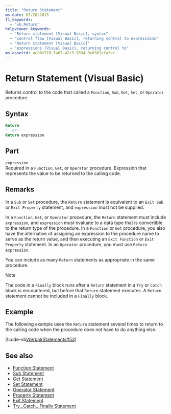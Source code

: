```yaml
---
title: "Return Statement"
ms.date: 07/20/2015
f1_keywords: 
  - "vb.Return"
helpviewer_keywords: 
  - "Return statement [Visual Basic], syntax"
  - "control flow [Visual Basic], returning control to expressions"
  - "Return statement [Visual Basic]"
  - "expressions [Visual Basic], returning control to"
ms.assetid: ac86e7f0-5a67-42c3-9834-0e0381efa3ec
---
```

# Return Statement (Visual Basic)
Returns control to the code that called a `Function`, `Sub`, `Get`, `Set`, or `Operator` procedure.  
  
## Syntax  
  
```vb  
Return  
' -or-  
Return expression  
```  
  
## Part  
 `expression`  
 Required in a `Function`, `Get`, or `Operator` procedure. Expression that represents the value to be returned to the calling code.  
  
## Remarks  
 In a `Sub` or `Set` procedure, the `Return` statement is equivalent to an `Exit Sub` or `Exit Property` statement, and `expression` must not be supplied.  
  
 In a `Function`, `Get`, or `Operator` procedure, the `Return` statement must include `expression`, and `expression` must evaluate to a data type that is convertible to the return type of the procedure. In a `Function` or `Get` procedure, you also have the alternative of assigning an expression to the procedure name to serve as the return value, and then executing an `Exit Function` or `Exit Property` statement. In an `Operator` procedure, you must use `Return expression`.  
  
 You can include as many `Return` statements as appropriate in the same procedure.  
  
> [!NOTE]
> The code in a `Finally` block runs after a `Return` statement in a `Try` or `Catch` block is encountered, but before that `Return` statement executes. A `Return` statement cannot be included in a `Finally` block.  
  
## Example  
 The following example uses the `Return` statement several times to return to the calling code when the procedure does not have to do anything else.  
  
 [!code-vb[VbVbalrStatements#53](~/samples/snippets/visualbasic/VS_Snippets_VBCSharp/VbVbalrStatements/VB/Class1.vb#53)]  
  
## See also

- [Function Statement](../../../visual-basic/language-reference/statements/function-statement.md)
- [Sub Statement](../../../visual-basic/language-reference/statements/sub-statement.md)
- [Get Statement](../../../visual-basic/language-reference/statements/get-statement.md)
- [Set Statement](../../../visual-basic/language-reference/statements/set-statement.md)
- [Operator Statement](../../../visual-basic/language-reference/statements/operator-statement.md)
- [Property Statement](../../../visual-basic/language-reference/statements/property-statement.md)
- [Exit Statement](../../../visual-basic/language-reference/statements/exit-statement.md)
- [Try...Catch...Finally Statement](../../../visual-basic/language-reference/statements/try-catch-finally-statement.md)
